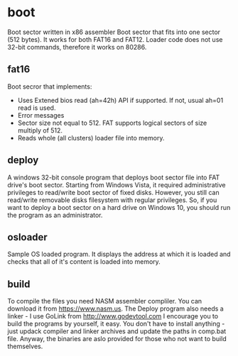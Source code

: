 # boot
Boot sector written in x86 assembler
Boot sector that fits into one sector (512 bytes). It works for both FAT16 and FAT12.
Loader code does not use 32-bit commands, therefore it works on 80286.

## fat16
Boot secror that implements:

- Uses Extened bios read (ah=42h) API if supported. If not, usual ah=01 read is used.
- Error messages
- Sector size not equal to 512. FAT supports logical sectors of size multiply of 512.
- Reads whole (all clusters) loader file into memory.

## deploy
A windows 32-bit console program that deploys boot sector file into FAT drive's boot sector.
Starting from Windows Vista, it required administrative privileges to read/write boot sector of fixed disks. However, you still can read/write removable disks filesystem with regular privileges.
So, if you want to deploy a boot sector on a hard drive on Windows 10, you should run the program as an administrator.

## osloader
Sample OS loaded program. It displays the address at which it is loaded and checks that all of it's content is loaded into memory.

## build
To compile the files you need NASM assembler compliler. You can download it from https://www.nasm.us.
The Deploy program also needs a linker - I use GoLink from http://www.godevtool.com
I encourage you to build the programs by yourself, it easy. You don't have to install anything - just updack compiler and linker archives and update the paths in comp.bat file. Anyway, the binaries are aslo provided for those who not want to build themselves.
